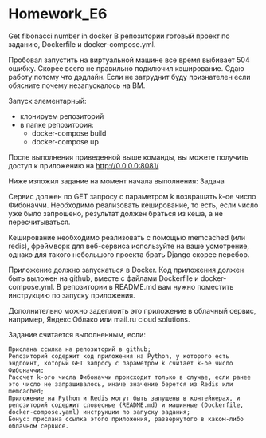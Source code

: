 # Homework_E6
Get fibonacci number in docker
В репозитории готовый проект по заданию, Dockerfile и docker-compose.yml.

Пробовал запустить на виртуальной машине все время выбивает 504 ошибку. Скорее всего не правильно подключил кэширование.
Сдаю работу потому что дэдлайн. Если не затруднит буду признателен если обясните почему незапускалось на ВМ.

Запуск элементарный:
- клонируем репозиторий
- в папке репозитория:
    - docker-compose build
    - docker-compose up

После выполнения приведенной выше команды, вы можете получить доступ к приложению на http://0.0.0.0:8081/

Ниже изложил задание на момент начала выполнения:
Задача

Сервис должен по GET запросу с параметром k возвращать k-ое число Фибоначчи. Необходимо реализовать кеширование, то есть, если число уже было запрошено, результат должен браться из кеша, а не пересчитываться.

Кеширование необходимо реализовать с помощью memcached (или redis), фреймворк для веб-сервиса используйте на ваше усмотрение, однако для такого небольшого проекта брать Django скорее перебор.

Приложение должно запускаться в Docker. Код приложения должен быть выложен на github, вместе с файлами Dockerfile и docker-compose.yml. В репозитории в README.md вам нужно поместить инструкцию по запуску приложения.

Дополнительно можно задеплоить это приложение в облачный сервис, например, Яндекс.Облако или mail.ru cloud solutions.

Задание считается выполненным, если:

    Прислана ссылка на репозиторий в github;
    Репозиторий содержит код приложения на Python, у которого есть эндпоинт, который GET запросу c параметром k считает k-ое число Фибоначчи;
    Рассчет k-ого числа Фибоначчи происходит только в случае, если ранее это число не запрашивалось, иначе значение берется из Redis или memcached;
    Приложение на Python и Redis могут быть запущены в контейнерах, и репозиторий содержит словесные (README.md) и машинные (Dockerfile, docker-compose.yaml) инструкции по запуску задания;
    Бонус: прислана ссылка этого приложения, развернутого в каком-либо облачном сервисе.
